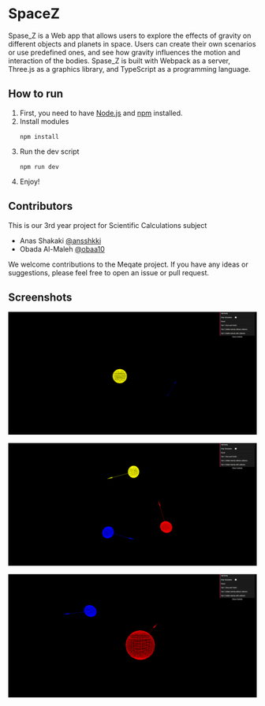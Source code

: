 # SpaceZ

Spase_Z is a Web app that allows users to explore the effects of gravity on different objects and planets in space.
Users can create their own scenarios or use predefined ones, and see how gravity influences the motion and interaction of the bodies.
Spase_Z is built with Webpack as a server, Three.js as a graphics library, and TypeScript as a programming language.

## How to run

1. First, you need to have [Node.js](https://nodejs.org/) and [npm](https://www.npmjs.com/) installed.
2. Install modules
    ```shell
    npm install
    ```
3. Run the dev script
    ```shell
    npm run dev
    ```
4. Enjoy!

## Contributors

This is our 3rd year project for Scientific Calculations subject

- Anas Shakaki [@ansshkki](https://github.com/ansshkki)
- Obada Al-Maleh [@obaa10](https://github.com/obaa10)

We welcome contributions to the Meqate project. If you have any ideas or suggestions, please feel free to open an issue or pull request.


## Screenshots

![img.png](screenshots/img1.png)

![img_1.png](screenshots/img2.png)

![img_2.png](screenshots/img3.png)
